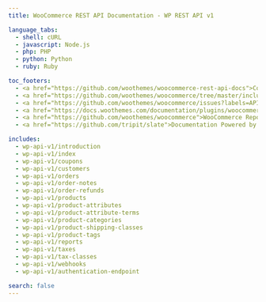 ```yaml
---
title: WooCommerce REST API Documentation - WP REST API v1

language_tabs:
  - shell: cURL
  - javascript: Node.js
  - php: PHP
  - python: Python
  - ruby: Ruby

toc_footers:
  - <a href="https://github.com/woothemes/woocommerce-rest-api-docs">Contributing to WC REST API Docs</a>
  - <a href="https://github.com/woothemes/woocommerce/tree/master/includes/api">REST API Source on GitHub</a>
  - <a href="https://github.com/woothemes/woocommerce/issues?labels=API&amp;page=1&amp;state=open">REST API Issues</a>
  - <a href="https://docs.woothemes.com/documentation/plugins/woocommerce/">WooCommerce Documentation</a>
  - <a href="https://github.com/woothemes/woocommerce">WooCommerce Repository</a>
  - <a href="https://github.com/tripit/slate">Documentation Powered by Slate</a>

includes:
  - wp-api-v1/introduction
  - wp-api-v1/index
  - wp-api-v1/coupons
  - wp-api-v1/customers
  - wp-api-v1/orders
  - wp-api-v1/order-notes
  - wp-api-v1/order-refunds
  - wp-api-v1/products
  - wp-api-v1/product-attributes
  - wp-api-v1/product-attribute-terms
  - wp-api-v1/product-categories
  - wp-api-v1/product-shipping-classes
  - wp-api-v1/product-tags
  - wp-api-v1/reports
  - wp-api-v1/taxes
  - wp-api-v1/tax-classes
  - wp-api-v1/webhooks
  - wp-api-v1/authentication-endpoint

search: false
---
```

